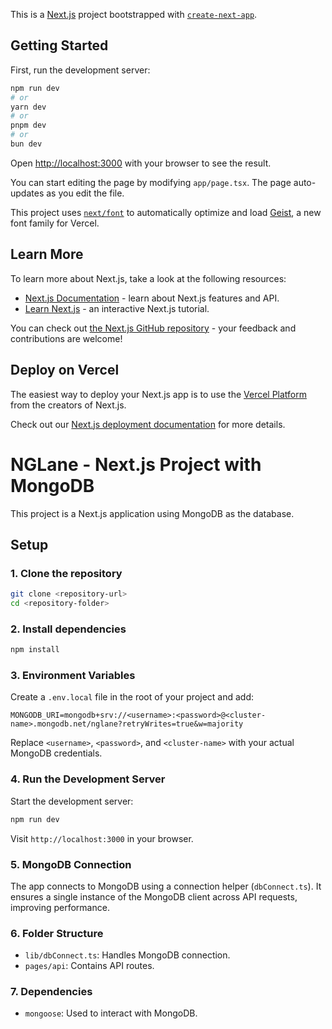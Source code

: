 This is a [Next.js](https://nextjs.org) project bootstrapped with [`create-next-app`](https://nextjs.org/docs/app/api-reference/cli/create-next-app).

## Getting Started

First, run the development server:

```bash
npm run dev
# or
yarn dev
# or
pnpm dev
# or
bun dev
```

Open [http://localhost:3000](http://localhost:3000) with your browser to see the result.

You can start editing the page by modifying `app/page.tsx`. The page auto-updates as you edit the file.

This project uses [`next/font`](https://nextjs.org/docs/app/building-your-application/optimizing/fonts) to automatically optimize and load [Geist](https://vercel.com/font), a new font family for Vercel.

## Learn More

To learn more about Next.js, take a look at the following resources:

- [Next.js Documentation](https://nextjs.org/docs) - learn about Next.js features and API.
- [Learn Next.js](https://nextjs.org/learn) - an interactive Next.js tutorial.

You can check out [the Next.js GitHub repository](https://github.com/vercel/next.js) - your feedback and contributions are welcome!

## Deploy on Vercel

The easiest way to deploy your Next.js app is to use the [Vercel Platform](https://vercel.com/new?utm_medium=default-template&filter=next.js&utm_source=create-next-app&utm_campaign=create-next-app-readme) from the creators of Next.js.

Check out our [Next.js deployment documentation](https://nextjs.org/docs/app/building-your-application/deploying) for more details.



# NGLane - Next.js Project with MongoDB

This project is a Next.js application using MongoDB as the database.

## Setup

### 1. Clone the repository
```bash
git clone <repository-url>
cd <repository-folder>
```

### 2. Install dependencies
```bash
npm install
```

### 3. Environment Variables
Create a `.env.local` file in the root of your project and add:

```plaintext
MONGODB_URI=mongodb+srv://<username>:<password>@<cluster-name>.mongodb.net/nglane?retryWrites=true&w=majority
```

Replace `<username>`, `<password>`, and `<cluster-name>` with your actual MongoDB credentials.

### 4. Run the Development Server
Start the development server:

```bash
npm run dev
```

Visit `http://localhost:3000` in your browser.

### 5. MongoDB Connection
The app connects to MongoDB using a connection helper (`dbConnect.ts`). It ensures a single instance of the MongoDB client across API requests, improving performance.

### 6. Folder Structure
- `lib/dbConnect.ts`: Handles MongoDB connection.
- `pages/api`: Contains API routes.

### 7. Dependencies
- `mongoose`: Used to interact with MongoDB.

